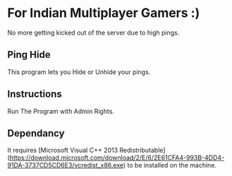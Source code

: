 # For Indian Multiplayer Gamers :)
No more getting kicked out of the server due to high pings.  

## Ping Hide
This program lets you Hide or Unhide your pings.

## Instructions
Run The Program with Admin Rights.

## Dependancy

It requires [Microsoft Visual C++ 2013 Redistributable] (https://download.microsoft.com/download/2/E/6/2E61CFA4-993B-4DD4-91DA-3737CD5CD6E3/vcredist_x86.exe) to be installed on the machine.
